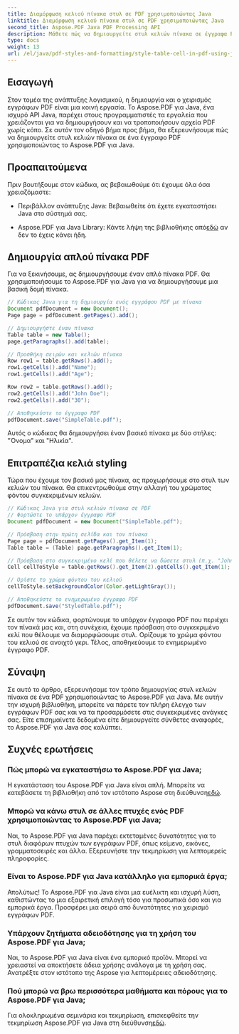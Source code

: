 ```yaml
---
title: Διαμόρφωση κελιού πίνακα στυλ σε PDF χρησιμοποιώντας Java
linktitle: Διαμόρφωση κελιού πίνακα στυλ σε PDF χρησιμοποιώντας Java
second_title: Aspose.PDF Java PDF Processing API
description: Μάθετε πώς να δημιουργείτε στυλ κελιών πίνακα σε έγγραφα PDF χρησιμοποιώντας το Aspose.PDF για Java. Βελτιώστε τις εφαρμογές σας Java με αυτόν τον οδηγό βήμα προς βήμα για την προσαρμογή PDF.
type: docs
weight: 13
url: /el/java/pdf-styles-and-formatting/style-table-cell-in-pdf-using-java/
---
```


## Εισαγωγή

Στον τομέα της ανάπτυξης λογισμικού, η δημιουργία και ο χειρισμός εγγράφων PDF είναι μια κοινή εργασία. Το Aspose.PDF για Java, ένα ισχυρό API Java, παρέχει στους προγραμματιστές τα εργαλεία που χρειάζονται για να δημιουργήσουν και να τροποποιήσουν αρχεία PDF χωρίς κόπο. Σε αυτόν τον οδηγό βήμα προς βήμα, θα εξερευνήσουμε πώς να δημιουργείτε στυλ κελιών πίνακα σε ένα έγγραφο PDF χρησιμοποιώντας το Aspose.PDF για Java.

## Προαπαιτούμενα

Πριν βουτήξουμε στον κώδικα, ας βεβαιωθούμε ότι έχουμε όλα όσα χρειαζόμαστε:

- Περιβάλλον ανάπτυξης Java: Βεβαιωθείτε ότι έχετε εγκαταστήσει Java στο σύστημά σας.

-  Aspose.PDF για Java Library: Κάντε λήψη της βιβλιοθήκης από[εδώ](https://releases.aspose.com/pdf/java/) αν δεν το έχεις κάνει ήδη.

## Δημιουργία απλού πίνακα PDF

Για να ξεκινήσουμε, ας δημιουργήσουμε έναν απλό πίνακα PDF. Θα χρησιμοποιήσουμε το Aspose.PDF για Java για να δημιουργήσουμε μια βασική δομή πίνακα.

```java
// Κώδικας Java για τη δημιουργία ενός εγγράφου PDF με πίνακα
Document pdfDocument = new Document();
Page page = pdfDocument.getPages().add();

// Δημιουργήστε έναν πίνακα
Table table = new Table();
page.getParagraphs().add(table);

// Προσθήκη σειρών και κελιών πίνακα
Row row1 = table.getRows().add();
row1.getCells().add("Name");
row1.getCells().add("Age");

Row row2 = table.getRows().add();
row2.getCells().add("John Doe");
row2.getCells().add("30");

// Αποθηκεύστε το έγγραφο PDF
pdfDocument.save("SimpleTable.pdf");
```

Αυτός ο κώδικας θα δημιουργήσει έναν βασικό πίνακα με δύο στήλες: "Όνομα" και "Ηλικία".

## Επιτραπέζια κελιά styling

Τώρα που έχουμε τον βασικό μας πίνακα, ας προχωρήσουμε στο στυλ των κελιών του πίνακα. Θα επικεντρωθούμε στην αλλαγή του χρώματος φόντου συγκεκριμένων κελιών.

```java
// Κώδικας Java για στυλ κελιών πίνακα σε PDF
// Φορτώστε το υπάρχον έγγραφο PDF
Document pdfDocument = new Document("SimpleTable.pdf");

// Πρόσβαση στην πρώτη σελίδα και τον πίνακα
Page page = pdfDocument.getPages().get_Item(1);
Table table = (Table) page.getParagraphs().get_Item(1);

// Πρόσβαση στο συγκεκριμένο κελί που θέλετε να δώσετε στυλ (π.χ. "John Doe")
Cell cellToStyle = table.getRows().get_Item(2).getCells().get_Item(1);

// Ορίστε το χρώμα φόντου του κελιού
cellToStyle.setBackgroundColor(Color.getLightGray());

// Αποθηκεύστε το ενημερωμένο έγγραφο PDF
pdfDocument.save("StyledTable.pdf");
```

Σε αυτόν τον κώδικα, φορτώνουμε το υπάρχον έγγραφο PDF που περιέχει τον πίνακά μας και, στη συνέχεια, έχουμε πρόσβαση στο συγκεκριμένο κελί που θέλουμε να διαμορφώσουμε στυλ. Ορίζουμε το χρώμα φόντου του κελιού σε ανοιχτό γκρι. Τέλος, αποθηκεύουμε το ενημερωμένο έγγραφο PDF.

## Σύναψη

Σε αυτό το άρθρο, εξερευνήσαμε τον τρόπο δημιουργίας στυλ κελιών πίνακα σε ένα PDF χρησιμοποιώντας το Aspose.PDF για Java. Με αυτήν την ισχυρή βιβλιοθήκη, μπορείτε να πάρετε τον πλήρη έλεγχο των εγγράφων PDF σας και να τα προσαρμόσετε στις συγκεκριμένες ανάγκες σας. Είτε επισημαίνετε δεδομένα είτε δημιουργείτε σύνθετες αναφορές, το Aspose.PDF για Java σας καλύπτει.

## Συχνές ερωτήσεις

### Πώς μπορώ να εγκαταστήσω το Aspose.PDF για Java;

Η εγκατάσταση του Aspose.PDF για Java είναι απλή. Μπορείτε να κατεβάσετε τη βιβλιοθήκη από τον ιστότοπο Aspose στη διεύθυνση[εδώ](https://releases.aspose.com/pdf/java/).

### Μπορώ να κάνω στυλ σε άλλες πτυχές ενός PDF χρησιμοποιώντας το Aspose.PDF για Java;

Ναι, το Aspose.PDF για Java παρέχει εκτεταμένες δυνατότητες για το στυλ διαφόρων πτυχών των εγγράφων PDF, όπως κείμενο, εικόνες, γραμματοσειρές και άλλα. Εξερευνήστε την τεκμηρίωση για λεπτομερείς πληροφορίες.

### Είναι το Aspose.PDF για Java κατάλληλο για εμπορικά έργα;

Απολύτως! Το Aspose.PDF για Java είναι μια ευέλικτη και ισχυρή λύση, καθιστώντας το μια εξαιρετική επιλογή τόσο για προσωπικά όσο και για εμπορικά έργα. Προσφέρει μια σειρά από δυνατότητες για χειρισμό εγγράφων PDF.

### Υπάρχουν ζητήματα αδειοδότησης για τη χρήση του Aspose.PDF για Java;

Ναι, το Aspose.PDF για Java είναι ένα εμπορικό προϊόν. Μπορεί να χρειαστεί να αποκτήσετε άδεια χρήσης ανάλογα με τη χρήση σας. Ανατρέξτε στον ιστότοπο της Aspose για λεπτομέρειες αδειοδότησης.

### Πού μπορώ να βρω περισσότερα μαθήματα και πόρους για το Aspose.PDF για Java;

 Για ολοκληρωμένα σεμινάρια και τεκμηρίωση, επισκεφθείτε την τεκμηρίωση Aspose.PDF για Java στη διεύθυνση[εδώ](https://reference.aspose.com/pdf/java/).